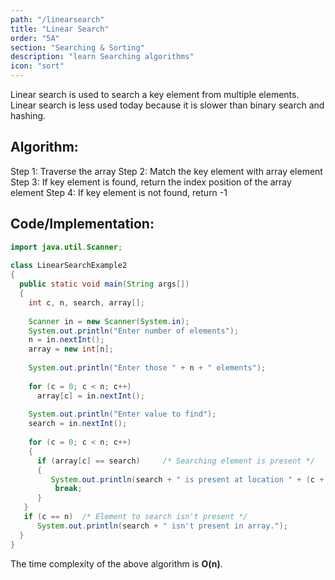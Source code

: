 ```yaml
---
path: "/linearsearch"
title: "Linear Search"
order: "5A"
section: "Searching & Sorting"
description: "learn Searching algorithms"
icon: "sort"
---
```


Linear search is used to search a key element from multiple elements. Linear search is less used today because it is slower than binary search and hashing.

## Algorithm:

Step 1: Traverse the array
Step 2: Match the key element with array element
Step 3: If key element is found, return the index position of the array element
Step 4: If key element is not found, return -1

## Code/Implementation:

```java
import java.util.Scanner;  
   
class LinearSearchExample2   
{  
  public static void main(String args[])  
  {  
    int c, n, search, array[];  
   
    Scanner in = new Scanner(System.in);  
    System.out.println("Enter number of elements");  
    n = in.nextInt();   
    array = new int[n];  
   
    System.out.println("Enter those " + n + " elements");  
   
    for (c = 0; c < n; c++)  
      array[c] = in.nextInt();  
   
    System.out.println("Enter value to find");  
    search = in.nextInt();  
   
    for (c = 0; c < n; c++)  
    {  
      if (array[c] == search)     /* Searching element is present */  
      {  
         System.out.println(search + " is present at location " + (c + 1) + ".");  
          break;  
      }  
   }  
   if (c == n)  /* Element to search isn't present */  
      System.out.println(search + " isn't present in array.");  
  }  
}  
```


The time complexity of the above algorithm is **O(n)**. 